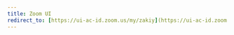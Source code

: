 ```yaml
---
title: Zoom UI
redirect_to: [https://ui-ac-id.zoom.us/my/zakiy](https://ui-ac-id.zoom.us/j/92742504612?pwd=5ttMq9ZTumgmiTfybClfq44NDjlPr7.1)
---
```

